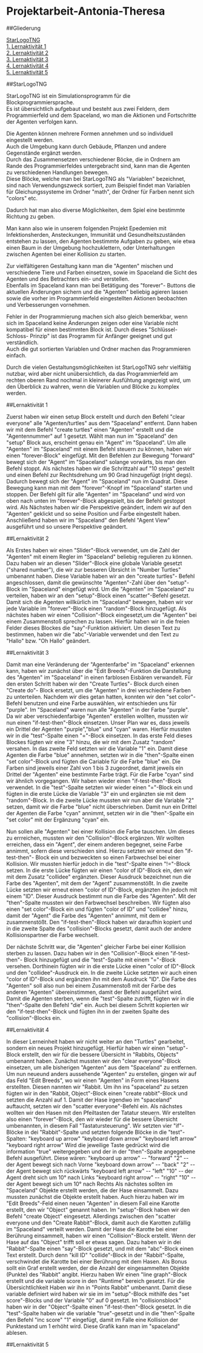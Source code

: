 # Projektarbeit-Antonia-Theresa

##Gliederung

[StarLogoTNG](#Einführung)  
[1. Lernaktivität 1](#1)  
[2. Lernaktivität 2](#2)  
[3. Lernaktivität 3](#3)  
[4. Lernaktivität 4](#4)  
[5. Lernaktivität 5](#5) 

##StarLogoTNG<a name="Einführung"></a> 

StarLogoTNG ist ein Simulationsprogramm für die Blockprogrammiersprache.     
Es ist übersichtlich aufgebaut und besteht aus zwei Feldern, dem Programmierfeld und dem Spaceland, 
wo man die Aktionen und Fortschritte der Agenten verfolgen kann.     
     
Die Agenten können mehrere Formen annehmen und so individuell eingestellt werden.      
Auch die Umgebung kann durch Gebäude, Pflanzen und andere Gegenstände ergänzt werden.      
Durch das Zusammensetzen verschiedener Böcke, die in Ordnern am Rande des Programmierfeldes untergebracht sind, 
kann man die Agenten zu verschiedenen Handlungen bewegen.     
Diese Blöcke, welche man bei StarLogoTNG als "Variablen" bezeichnet, sind nach Verwendungszweck sortiert, 
zum Beispiel findet man Variablen für Gleichungssysteme im Ordner "math", der Ordner für Farben nennt sich "colors" etc.     

Dadurch hat man also diverse Möglichkeiten, dem Spiel eine bestimmte Richtung zu geben.

Man kann also wie in unserem folgenden Projekt Epedemien mit Infektionsherden, Ansteckungen,
Immunität und Gesundheitszuständen entstehen zu lassen, den Agenten bestimmte Aufgaben zu geben, 
wie etwa einen Baum in der Umgebung hochzuklettern, oder Unterhaltungen zwischen Agenten bei einer Kollision zu starten.   
 
Zur vielfältigeren Gestaltung kann man die "Agenten" mischen und verschiedene Tiere und Farben einsetzen,
sowie im Spaceland die Sicht des Agenten und des Betrachters ein- und verstellen.    
Ebenfalls im Spaceland kann man bei Betätigung des "forever"- Buttons die aktuellen Änderungen sichern und die "Agenten" 
beliebig agieren lassen sowie die vorher im Programmierfeld eingestellten Aktionen beobachten und Verbesserungen vornehmen.     
 
Fehler in der Programmierung machen sich also gleich bemerkbar, 
wenn sich im Spaceland keine Änderungen zeigen oder eine Variable nicht kompatibel für einen bestimmten Block ist. 
Durch dieses "Schlüssel-Schloss- Prinzip" ist das Programm für Anfänger geeignet und gut verständlich.   
Auch die gut sortierten Variablen und Ordner machen das Programmieren einfach.   

Durch die vielen Gestaltungsmöglichkeiten ist StarLogoTNG sehr vielfältig nutzbar, 
wird aber nicht unübersichtlich, da das Programmierfeld am rechten oberen Rand nochmal in kleinerer Ausfühtung angezeigt wird, 
um den Überblick zu wahren, wenn die Variablen und Blöcke zu komplex werden. 

##Lernaktivität 1<a name="1"></a>

Zuerst haben wir einen setup Block erstellt und durch den Befehl "clear everyone" alle "Agenten/turtles" aus dem "Spaceland" entfernt.
Dann haben wir mit dem Befehl "create turtles" einen "Agenten" erstellt und die "Agentennummer" auf 1 gesetzt. 
Wählt man nun im "Spaceland" den "setup" Block aus, erscheint genau ein "Agent" im "Spaceland". 
Um alle "Agenten" im "Spaceland" mit einem Befehl steuern zu können, haben wir einen "forever-Block" eingefügt. 
Mit den Befehlen zur Bewegung "forward" bewegt sich der "Agent" im "Spaceland" solange vorwärts, bis man den Befehl
stoppt.
Als nächstes haben wir die Schrittzahl auf "10 steps" gestellt und einen Befehl zur Rechtsdrehung um 90 Grad hinzugefügt (right degs). 
Dadurch bewegt sich der "Agent" im "Spaceland" nun im Quadrat.
Diese Bewegung kann man mit dem "forever"-Knopf im "Spaceland" starten und stoppen. Der Befehl gilt für alle "Agenten" im "Spaceland"
und wird von oben nach unten im "forever"-Block abgespielt, bis der Befehl gestoppt wird.
Als Nächstes haben wir die Perspektive geändert, indem wir auf den "Agenten" geklickt und so seine Position und Farbe eingestellt haben.
Anschließend haben wir im "Spaceland" den Befehl "Agent View" ausgeführt und so unsere Perspektive geändert.

##Lernaktivität 2<a name="2"></a>

Als Erstes haben wir einen "Slider"-Block verwendet, um die Zahl der "Agenten" mit einem Regler im "Spaceland" beliebig regulieren
zu können. Dazu haben wir an diesen "Slider"-Block eine globale Variable gesetzt ("shared number"),
die wir zur besseren Übrsicht in "Number Turtles" umbenannt haben. 
Diese Variable haben wir an den "create turtles"- Befehl angeschlossen, damit die gewünschte "Agenten"-Zahl über den "setup"-Block im 
"Spaceland" eingefügt wird.
Um die "Agenten" im "Spaceland" zu verteilen, haben wir an den "setup"-Block einen "scatter"-Befehl gesetzt.
Damit sich die Agenten willkürlich im "Spaceland" bewegen, haben wir vor jede Variable im "forever"-Block einen "random"-Block hinzugefügt.
Als nächstes haben wir einen "Collision"-Block eingesetzt,um die "Agenten" bei einem Zusammenstoß sprechen zu lassen. 
Hierfür haben wir in die freien Felder dieses Blockes die "say"-Funktion aktiviert. Um diesen Text zu bestimmen, haben wir die
"abc"-Variable verwendet und den Text zu "Hallo" bzw. "Oh Hallo" geändert.

##Lernaktivität 3<a name="3"></a>

Damit man eine Veränderung der "Agentenfarbe" im "Spaceland" erkennen kann, haben wir zunächst über die "Edit Breeds"-Funktion die 
Darstellung des "Agenten" im "Spaceland" in einen farblosen Eisbären verwandelt.
Für den ersten Schritt haben wir den "Create Turtles"- Block durch einen "Create do"- Block ersetzt, um die "Agenten" in drei 
verschiedene Farben zu unterteilen.
Nachdem wir dies getan hatten, konnten wir den "set color"- Befehl benutzen und eine Farbe auswählen, wir entschieden uns für "purple".
Im "Spaceland" waren nun alle "Agenten" in der Farbe "purple". Da wir aber verschiedenfarbige "Agenten" erstellen wollten, mussten wir nun 
einen "if-test-then"-Block einsetzen. Unser Plan war es, dass jeweils ein Drittel der Agenten "purple","blue" und "cyan" waren. 
Hierfür mussten wir in die "test"-Spalte einen "="-Block einsetzen.
In das erste Feld dieses Blockes fügten wir eine "3" hinzu, die wir mit dem Zusatz "random" versahen. In das zweite Feld setzten wir die
Variable "1" ein. Damit diese Agenten die Farbe "blue" annehmen, setzten wir in die "then"-Spalte einen "set color"-Block und fügten die
Cariable für die Farbe "blue" ein.
Die Farben sind jeweils einer Zahl von 1 bis 3 zugeordnet, damit jeweils ein Drittel der "Agenten" eine bestimmte Farbe trägt.
Für die Farbe "cyan" sind wir ähnlich vorgegangen. Wir haben wieder einen "if-test-then"-Block verwendet. In die "test"-Spalte setzten
wir wieder einen "="-Block ein und fügten in die erste Lücke die Variable "3" ein und ergänzten sie mit dem "random"-Block. In die 
zweite Lücke mussten wir nun aber die Variable "2" setzen, damit wir die Farbe "blue" nicht überschrieben. Damit nun ein Drittel der 
Agenten die Farbe "cyan" annimmt, setzten wir in die "then"-Spalte ein "set color" mit der Ergänzung "cyan" ein.

Nun sollen alle "Agenten" bei einer Kollision die Farbe tauschen. Um dieses zu errreichen, mussten wir den "Collision"-Block ergänzen. 
Wir wollten erreichen, dass ein "Agent", der einem anderen begegnet, seine Farbe annimmt, sofern diese verschieden sind.
Hierzu setzten wir erneut den "if-test-then"- Block ein und bezweckten so einen Farbwechsel bei einer Kollision.
Wir mussten hierfür jedoch in die "test"-Spalte einen "!="-Block setzen. In die erste Lücke fügten wir einen "color of ID"-Block ein, 
den wir mit dem Zusatz "collidee" ergänzten. Dieser Ausdruck bezeichnet nun die Farbe des "Agenten", mit dem der "Agent" zusammenstößt.
In die zweite Lücke setzten wir erneut einen "color of ID"-Block, ergänzten ihn jedoch mit einem "ID". Dieser Ausdruck bestimmt nun die 
Farbe des "Agenten". Mit der "then"-Spalte mussten wir den Farbwechsel beschreiben. Wir fügten also einen "set color"-Block ein und 
fügten "color of ID" und "collidee" hinzu, damit der "Agent" die Farbe des "Agenten" annimmt, mit dem er zusammenstößt. 
Den "if-test-then"-Block haben wir daraufhin kopiert und in die zweite Spalte des "collision"-Blocks gesetzt, damit auch der andere 
Kollisionspartner die Farbe wechselt.

Der nächste Schritt war, die "Agenten" gleicher Farbe bei einer Kollision sterben zu lassen.
Dazu haben wir in den "Collision"-Block einen "if-test-then"- Block hinzugefügt und die "test"-Spalte mit einem "="-Block versehen.
Dorthinein fügten wir in die erste Lücke einen "color of ID"-Block und den "collidee"-Ausdruck ein. In die zweite Lücke setzten wir 
auch einen "color of ID"-Block und ergänzten ihn mit dem Ausdruck "ID". Die Farbe des "Agenten" soll also nun bei einem Zusammenstoß
mit der Farbe des anderen "Agenten" übereinstimmen, damit der Befehl ausgeführt wird. 
Damit die Agenten sterben, wenn die "test"-Spalte zutrifft, fügten wir in die "then"-Spalte den Befehl "die" ein.
Auch bei diesem Schritt kopierten wir den "if-test-then"-Block und fügten ihn in der zweiten Spalte des "collision"-Blocks ein.

##Lernaktivität 4<a name="4"></a>

In dieser Lerneinheit haben wir nicht weiter an den "Turtles" gearbeitet, sondern ein neues Projekt hinzugefügt. Hierfür haben wir einen
"setup"-Block erstellt, den wir für die bessere Übersicht in "Rabbits, Objects" umbenannt haben. Zunächst mussten wir den 
"clear everyone"-Block einsetzen, um alle bisherigen "Agenten" aus dem "Spaceland" zu entfernen. Um nun neueund anders aussehende 
"Agenten" zu erstellen, gingen wir auf das Feld "Edit Breeds", wo wir einen "Agenten" in Form eines Hasens erstellten. Diesen 
nannten wir "Rabbit. Um ihn ins "spaceland" zu setzen fügten wir in den "Rabbit, Object"-Block einen "create rabbit"-Block und setzten die 
Anzahl auf 1. Damit der Hase irgendwo im "spaceland" auftaucht, setzten wir den "scatter everyone"-Befehl ein. 
Als nächstes wollten wir den Hasen mit den Pfeiltasten der Tatatur steuern. Wir erstellten also einen "forever"-Block, den wir wieder 
für die bessere Übersicht umbenannten, in diesem Fall "Tastatursteuerung". Wir setzten vier "if"-Blöcke in dei "Rabbit"-Spalte und 
setzten folgende Blöcke in die "test"-Spalten:
"keyboard up arrow"
"keyboard down arrow"
"keyboard left arrow"
"keyboard right arrow"
Wird die jeweilige Taste gedrückt wird die information "true" weitergegeben und der in der "then"-Spalte angegebene Befehl ausgeführt. 
Diese wären:
"keyboard up arrow" -- "forward" "2" -- der Agent bewegt sich nach Vorne
"keyboard down arrow" -- "back" "2" -- der Agent bewegt sich rückwärts
"keyboard left arrow" -- "left" "10" -- der Agent dreht sich um 10° nach Links
"keyboard right arrow" -- "right" "10" -- der Agent bewegt sich um 10° nach Rechts
Als nächstes sollten im "Spaceland" Objekte erstellt werden, die der Hase einsammelt. Dazu mussten zunächst die Objekte erstellt haben. Auch hierzu haben wir im "Edit Breeds"-Feld einen neuen "Agenten" in diesem Fall eine Karotte erstellt, den wir "Object" genannt haben. Im "setup"-Block haben wir den Befehl "create Object" eingesetzt. Allerdings zwischen den "scatter everyone und den
"Create Rabbit"-Block, damit auch die Karotten zufällig im "Spaceland" verteilt werden. Damit der Hase die Karotte bei einer 
Berührung einsammelt, haben wir einen "Collision"-Block erstellt. Wenn der Hase auf das "Object" trifft soll er etwas sagen. Dazu haben wir in dei "Rabbit"-Spalte einen "say"-Block gesetzt, und mit dem "abc"-Block einen Text erstellt. 
Durch denn "kill ID" "collide"-Block in der "Rabbit"-Spalte, verschwindet die Karotte bei einer Berührung mit dem Hasen. 
Als Bonus sollt ein Graf erstellt werden, der die Anzahl der eingesammelten Objekte (Punkte) des "Rabbit" angibt. Hierzu haben
Wir einen "line graph"-Block erstellt und die variable score in den "Runtime" bereich gesetzt. Für die Übersichtlichkeit 
Haben wir ihn in "Points Rabbit" umbenannt. Damit diese variable definiert wird haben wir sie im im "setup"-Block mithilfe des "set score"-Blocks und der Variable "0" auf 0 gesetzt. Im "collisionsblock" haben wir in der "Object"-Spalte einen "if-test-then"-Block gesetzt. In die "test"-Spalte haben wir die variable "true"-gesetzt und in die "then"-Spalte den Befehl "inc score" "1" eingefügt, damit im Falle eine Kollision der Punktestand um 1 erhöht wird. Diese Grafik kann man im "spaceland" ablesen.

##Lernaktivität 5<a name="5"></a>
